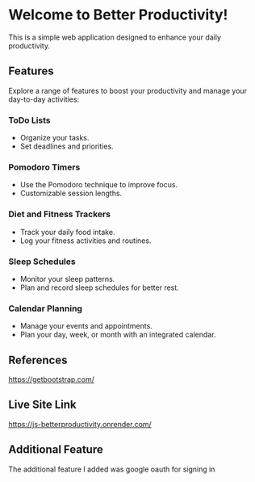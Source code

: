 # Welcome to Better Productivity!

This is a simple web application designed to enhance your daily productivity.

## Features

Explore a range of features to boost your productivity and manage your day-to-day activities:

### ToDo Lists
- Organize your tasks.
- Set deadlines and priorities.

### Pomodoro Timers
- Use the Pomodoro technique to improve focus.
- Customizable session lengths.

### Diet and Fitness Trackers
- Track your daily food intake.
- Log your fitness activities and routines.

### Sleep Schedules
- Monitor your sleep patterns.
- Plan and record sleep schedules for better rest.

### Calendar Planning
- Manage your events and appointments.
- Plan your day, week, or month with an integrated calendar.

## References
https://getbootstrap.com/

## Live Site Link
https://js-betterproductivity.onrender.com/

## Additional Feature
The additional feature I added was google oauth for signing in